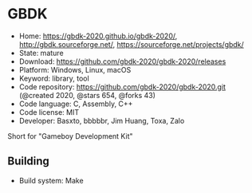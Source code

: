 # GBDK

- Home: https://gbdk-2020.github.io/gbdk-2020/, http://gbdk.sourceforge.net/, https://sourceforge.net/projects/gbdk/
- State: mature
- Download: https://github.com/gbdk-2020/gbdk-2020/releases
- Platform: Windows, Linux, macOS
- Keyword: library, tool
- Code repository: https://github.com/gbdk-2020/gbdk-2020.git (@created 2020, @stars 654, @forks 43)
- Code language: C, Assembly, C++
- Code license: MIT
- Developer: Basxto, bbbbbr, Jim Huang, Toxa, Zalo

Short for "Gameboy Development Kit"

## Building

- Build system: Make
